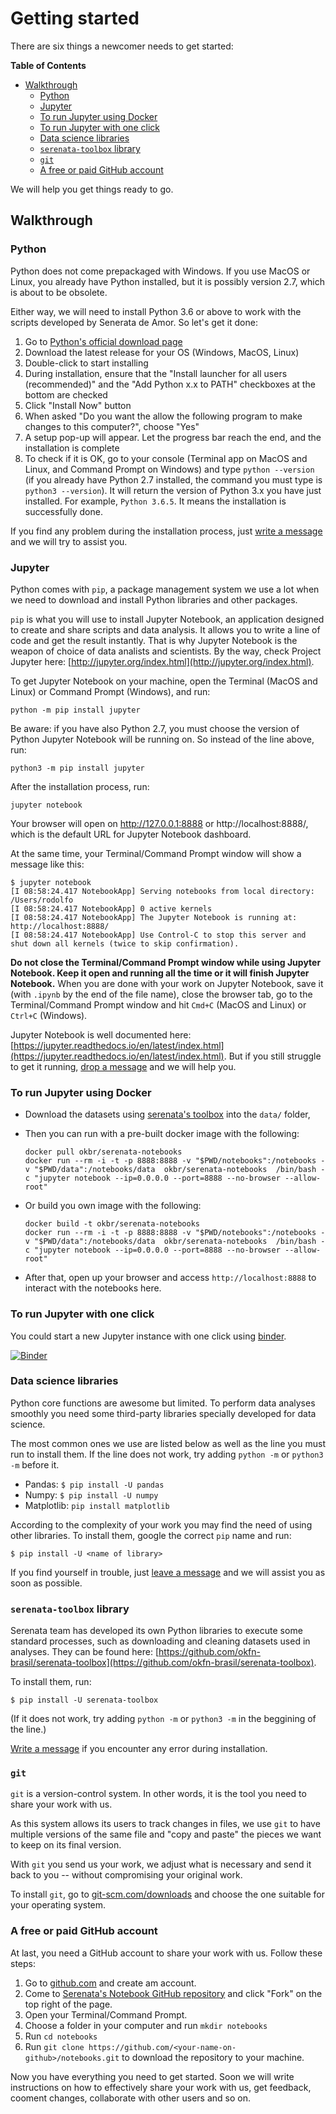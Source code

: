 # Getting started

There are six things a newcomer needs to get started:

<!-- START doctoc generated TOC please keep comment here to allow auto update -->
<!-- DON'T EDIT THIS SECTION, INSTEAD RE-RUN doctoc TO UPDATE -->
**Table of Contents**

- [Walkthrough](#walkthrough)
  - [Python](#python)
  - [Jupyter](#jupyter)
  - [To run Jupyter using Docker](#to-run-jupyter-using-docker)
  - [To run Jupyter with one click](#to-run-jupyter-with-one-click)
  - [Data science libraries](#data-science-libraries)
  - [`serenata-toolbox` library](#serenata-toolbox-library)
  - [`git`](#git)
  - [A free or paid GitHub account](#a-free-or-paid-github-account)

<!-- END doctoc generated TOC please keep comment here to allow auto update -->

We will help you get things ready to go.

## Walkthrough

### Python

Python does not come prepackaged with Windows. If you use MacOS or Linux, you already have Python installed, but it is possibly version 2.7, which is about to be obsolete.

Either way, we will need to install Python 3.6 or above to work with the scripts developed by Senerata de Amor. So let's get it done:

1. Go to [Python's official download page](https://www.python.org/downloads/)
2. Download the latest release for your OS (Windows, MacOS, Linux)
3. Double-click to start installing
4. During installation, ensure that the "Install launcher for all users (recommended)" and the "Add Python x.x to PATH" checkboxes at the bottom are checked
5. Click "Install Now" button
6. When asked "Do you want the allow the following program to make changes to this computer?", choose "Yes"
7. A setup pop-up will appear. Let the progress bar reach the end, and the installation is complete
8. To check if it is OK, go to your console (Terminal app on MacOS and Linux, and Command Prompt on Windows) and type `python --version` (if you already have Python 2.7 installed, the command you must type is `python3 --version`). It will return the version of Python 3.x you have just installed. For example, `Python 3.6.5`. It means the installation is successfully done.

If you find any problem during the installation process, just [write a message](https://github.com/okfn-brasil/notebooks/issues/new) and we will try to assist you.

### Jupyter

Python comes with `pip`, a package management system we use a lot when we need to download and install Python libraries and other packages.

`pip` is what you will use to install Jupyter Notebook, an application designed to create and share scripts and data analysis. It allows you to write a line of code and get the result instantly. That is why Jupyter Notebook is the weapon of choice of data analists and scientists. By the way, check Project Jupyter here: [http://jupyter.org/index.html](http://jupyter.org/index.html).

To get Jupyter Notebook on your machine, open the Terminal (MacOS and Linux) or Command Prompt (Windows), and run:

`python -m pip install jupyter`

Be aware: if you have also Python 2.7, you must choose the version of Python Jupyter Notebook will be running on. So instead of the line above, run:

`python3 -m pip install jupyter`

After the installation process, run:

`jupyter notebook`

Your browser will open on http://127.0.0.1:8888 or http://localhost:8888/, which is the default URL for Jupyter Notebook dashboard.

At the same time, your Terminal/Command Prompt window will show a message like this:

```
$ jupyter notebook
[I 08:58:24.417 NotebookApp] Serving notebooks from local directory: /Users/rodolfo
[I 08:58:24.417 NotebookApp] 0 active kernels
[I 08:58:24.417 NotebookApp] The Jupyter Notebook is running at: http://localhost:8888/
[I 08:58:24.417 NotebookApp] Use Control-C to stop this server and shut down all kernels (twice to skip confirmation).
```

**Do not close the Terminal/Command Prompt window while using Jupyter Notebook. Keep it open and running all the time or it will finish Jupyter Notebook.** When you are done with your work on Jupyter Notebook, save it (with `.ipynb` by the end of the file name), close the browser tab, go to the Terminal/Command Prompt window and hit `Cmd+C` (MacOS and Linux) or `Ctrl+C` (Windows).

Jupyter Notebook is well documented here: [https://jupyter.readthedocs.io/en/latest/index.html](https://jupyter.readthedocs.io/en/latest/index.html). But if you still struggle to get it running, [drop a message](https://github.com/okfn-brasil/notebooks/issues/new) and we will help you.

### To run Jupyter using Docker

* Download the datasets using [serenata's toolbox](#serenata-toolbox-library) into the `data/` folder,

* Then you can run with a pre-built docker image with the following:

  ```console
  docker pull okbr/serenata-notebooks
  docker run --rm -i -t -p 8888:8888 -v "$PWD/notebooks":/notebooks -v "$PWD/data":/notebooks/data  okbr/serenata-notebooks  /bin/bash -c "jupyter notebook --ip=0.0.0.0 --port=8888 --no-browser --allow-root"
  ```

* Or build you own image with the following:

  ```console
  docker build -t okbr/serenata-notebooks
  docker run --rm -i -t -p 8888:8888 -v "$PWD/notebooks":/notebooks -v "$PWD/data":/notebooks/data  okbr/serenata-notebooks  /bin/bash -c "jupyter notebook --ip=0.0.0.0 --port=8888 --no-browser --allow-root"
  ```

* After that, open up your browser and access `http://localhost:8888` to interact with the notebooks here.

### To run Jupyter with one click

You could start a new Jupyter instance with one click using [binder](https://mybinder.org).

[![Binder](https://mybinder.org/badge.svg)](https://mybinder.org/v2/gh/okfn-brasil/notebooks/master?filepath=notebooks)

### Data science libraries

Python core functions are awesome but limited. To perform data analyses smoothly you need some third-party libraries specially developed for data science.

The most common ones we use are listed below as well as the line you must run to install them. If the line does not work, try adding `python -m` or `python3 -m` before it.

+ Pandas: `$ pip install -U pandas`
+ Numpy: `$ pip install -U numpy`
+ Matplotlib: `pip install matplotlib`

According to the complexity of your work you may find the need of using other libraries. To install them, google the correct `pip` name and run:

`$ pip install -U <name of library>`

If you find yourself in trouble, just [leave a message](https://github.com/okfn-brasil/notebooks/issues/new) and we will assist you as soon as possible.

### `serenata-toolbox` library

Serenata team has developed its own Python libraries to execute some standard processes, such as downloading and cleaning datasets used in analyses. They can be found here: [https://github.com/okfn-brasil/serenata-toolbox](https://github.com/okfn-brasil/serenata-toolbox).

To install them, run:

`$ pip install -U serenata-toolbox`

(If it does not work, try adding `python -m` or `python3 -m` in the beggining of the line.)

[Write a message](https://github.com/okfn-brasil/notebooks/issues/new) if you encounter any error during installation.

### `git`

`git` is a version-control system. In other words, it is the tool you need to share your work with us.

As this system allows its users to track changes in files, we use `git` to have multiple versions of the same file and "copy and paste" the pieces we want to keep on its final version.

With `git` you send us your work, we adjust what is necessary and send it back to you -- without compromising your original work.

To install `git`, go to [git-scm.com/downloads](https://git-scm.com/downloads) and choose the one suitable for your operating system.

### A free or paid GitHub account

At last, you need a GitHub account to share your work with us. Follow these steps:

1. Go to [github.com](https://github.com/) and create am account.
2. Come to [Serenata's Notebook GitHub repository](https://github.com/okfn-brasil/notebooks) and click "Fork" on the top right of the page.
3. Open your Terminal/Command Prompt.
4. Choose a folder in your computer and run `mkdir notebooks`
5. Run `cd notebooks`
6. Run `git clone https://github.com/<your-name-on-github>/notebooks.git` to download the repository to your machine.

Now you have everything you need to get started. Soon we will write instructions on how to effectively share your work with us, get feedback, cooment changes, collaborate with other users and so on.
